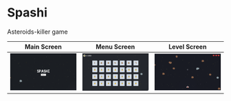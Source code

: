 # Spashi

Asteroids-killer game

| Main Screen | Menu Screen | Level Screen |
| ------ | ------ | ------ |
| ![main](scrennshots/screen1.png) | ![menu](screenshots/screen2.png) | ![level](screenshots/screen3.png) |

